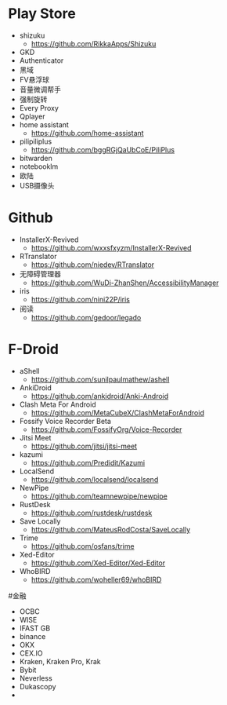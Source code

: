 # Play Store
  * shizuku
    * <https://github.com/RikkaApps/Shizuku>
  * GKD
  * Authenticator
  * 黑域
  * FV悬浮球
  * 音量微调帮手
  * 强制旋转
  * Every Proxy
  * Qplayer
  * home assistant
    * <https://github.com/home-assistant>
  * pilipiliplus
    * <https://github.com/bggRGjQaUbCoE/PiliPlus>
  * bitwarden
  * notebooklm
  * 欧陆
  * USB摄像头

# Github
  * InstallerX-Revived
    * <https://github.com/wxxsfxyzm/InstallerX-Revived>
  * RTranslator
    * <https://github.com/niedev/RTranslator>
  * 无障碍管理器
    * <https://github.com/WuDi-ZhanShen/AccessibilityManager>
  * iris
    * <https://github.com/nini22P/iris>
  * 阅读
    * <https://github.com/gedoor/legado>

# F-Droid
  * aShell
    * <https://github.com/sunilpaulmathew/ashell>
  * AnkiDroid
    * <https://github.com/ankidroid/Anki-Android>
  * Clash Meta For Android
    * <https://github.com/MetaCubeX/ClashMetaForAndroid>
  * Fossify Voice Recorder Beta
    * <https://github.com/FossifyOrg/Voice-Recorder>
  * Jitsi Meet
    * <https://github.com/jitsi/jitsi-meet>
  * kazumi
    * <https://github.com/Predidit/Kazumi>
  * LocalSend
    * <https://github.com/localsend/localsend>
  * NewPipe
    * <https://github.com/teamnewpipe/newpipe>
  * RustDesk
    * <https://github.com/rustdesk/rustdesk>
  * Save Locally
    * <https://github.com/MateusRodCosta/SaveLocally>
  * Trime
    * <https://github.com/osfans/trime>
  * Xed-Editor
    * <https://github.com/Xed-Editor/Xed-Editor>
  * WhoBIRD
    * <https://github.com/woheller69/whoBIRD>

#金融
  * OCBC
  * WISE
  * IFAST GB
  * binance
  * OKX
  * CEX.IO
  * Kraken, Kraken Pro, Krak
  * Bybit
  * Neverless
  * Dukascopy
  *
